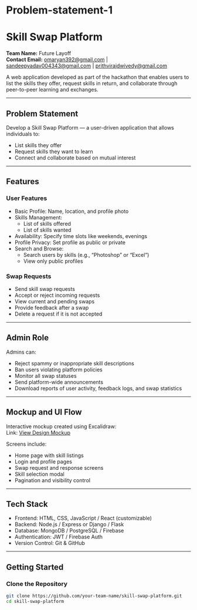 # Problem-statement-1
# Skill Swap Platform  
**Team Name:** Future Layoff    
**Contact Email:**  omaryan392@gmail.com | sandeepyadav004343@gmail.com | prithvirajdwivedy@gmail.com   

A web application developed as part of the hackathon that enables users to list the skills they offer, request skills in return, and collaborate through peer-to-peer learning and exchanges.

---

## Problem Statement

Develop a Skill Swap Platform — a user-driven application that allows individuals to:
- List skills they offer
- Request skills they want to learn
- Connect and collaborate based on mutual interest

---

## Features

### User Features
- Basic Profile: Name, location, and profile photo
- Skills Management:
  - List of skills offered
  - List of skills wanted
- Availability: Specify time slots like weekends, evenings
- Profile Privacy: Set profile as public or private
- Search and Browse:
  - Search users by skills (e.g., “Photoshop” or “Excel”)
  - View only public profiles

### Swap Requests
- Send skill swap requests
- Accept or reject incoming requests
- View current and pending swaps
- Provide feedback after a swap
- Delete a request if it is not accepted

---

## Admin Role

Admins can:
- Reject spammy or inappropriate skill descriptions
- Ban users violating platform policies
- Monitor all swap statuses 
- Send platform-wide announcements
- Download reports of user activity, feedback logs, and swap statistics

---

## Mockup and UI Flow

Interactive mockup created using Excalidraw:  
Link: [View Design Mockup](https://link.excalidraw.com/l/65VNwy7c4X/8bM86GXnnUN)

Screens include:
- Home page with skill listings
- Login and profile pages
- Swap request and response screens
- Skill selection modal
- Pagination and visibility control

---

## Tech Stack

- Frontend: HTML, CSS, JavaScript / React (customizable)
- Backend: Node.js / Express or Django / Flask
- Database: MongoDB / PostgreSQL / Firebase
- Authentication: JWT / Firebase Auth
- Version Control: Git & GitHub

---

## Getting Started

### Clone the Repository
```bash
git clone https://github.com/your-team-name/skill-swap-platform.git
cd skill-swap-platform
